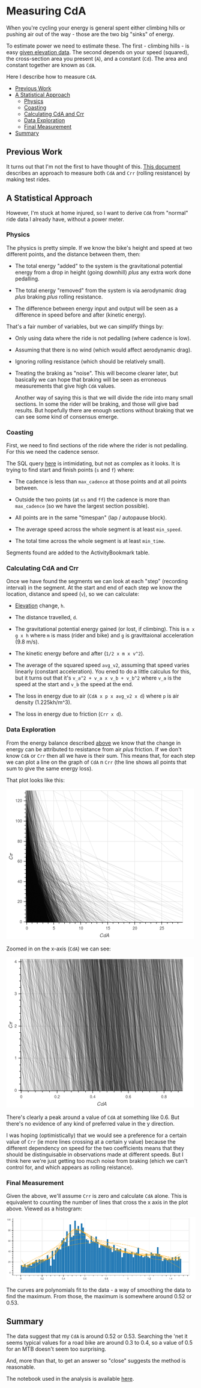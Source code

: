
# Measuring CdA

When you're cycling your energy is general spent either climbing hills
or pushing air out of the way - those are the two big "sinks" of
energy.

To estimate power we need to estimate these.  The first - climbing
hills - is easy [given elevation data](elevation).  The second depends
on your speed (squared), the cross-section area you present (`A`), and
a constant (`Cd`).  The area and constant together are known as `CdA`.

Here I describe how to measure `CdA`.

* [Previous Work](#previous-work)
* [A Statistical Approach](#a-statistical-approach)
  * [Physics](#physics)
  * [Coasting](#coasting)
  * [Calculating CdA and Crr](#calculating-cda-and-crr)
  * [Data Exploration](#data-exploration)
  * [Final Measurement](#final-measurement)
* [Summary](#summary)

## Previous Work

It turns out that I'm not the first to have thought of this.  [This
document](https://github.com/andrewcooke/choochoo/blob/master/data/dev/indirect-cda.pdf)
describes an approach to measure both `CdA` and `Crr` (rolling
resistance) by making test rides.

## A Statistical Approach

However, I'm stuck at home injured, so I want to derive `CdA` from
"normal" ride data I already have, without a power meter.

### Physics

The physics is pretty simple.  If we know the bike's height and speed
at two different points, and the distance between them, then:

  * The total energy "added" to the system is the gravitational
    potential energy from a drop in height (going downhill) *plus* any
    extra work done pedalling.

  * The total energy "removed" from the system is via aerodynamic drag
    *plus* braking *plus* rolling resistance.

  * The difference between energy input and output will be seen as a
    difference in speed before and after (kinetic energy).

That's a fair number of variables, but we can simplify things by:

  * Only using data where the ride is not pedalling (where cadence is
    low).

  * Assuming that there is no wind (which would affect aerodynamic
    drag).

  * Ignoring rolling resistance (which should be relatively small).

  * Treating the braking as "noise".  This will become clearer later,
    but basically we can hope that braking will be seen as erroneous
    measurements that give high `CdA` values.

    Another way of saying this is that we will divide the ride into
    many small sections.  In some the rider will be braking, and those
    will give bad results.  But hopefully there are enough sections
    without braking that we can see some kind of consensus emerge.

### Coasting

First, we need to find sections of the ride where the rider is not
pedalling.  For this we need the cadence sensor.

The SQL query
[here](https://github.com/andrewcooke/choochoo/blob/master/ch2/stoats/calculate/cda.py#L39)
is intimidating, but not as complex as it looks.  It is trying to find
start and finish points (`s` and `f`) where:

  * The cadence is less than `max_cadence` at those points and at all
    points between.

  * Outside the two points (at `ss` and `ff`) the cadence is more than
    `max_cadence` (so we have the largest section possible).

  * All points are in the same "timespan" (lap / autopause block).

  * The average speed across the whole segment is at least
    `min_speed`.

  * The total time across the whole segment is at least `min_time`.

Segments found are added to the ActivityBookmark table.

### Calculating CdA and Crr

Once we have found the segments we can look at each "step" (recording
interval) in the segment.  At the start and end of each step we know
the location, distance and speed (`v`), so we can calculate:

  * [Elevation](elevation) change, `h`.

  * The distance travelled, `d`.

  * The gravitational potential energy gained (or lost, if climbing).
    This is `m x g x h` where `m` is mass (rider and bike) and `g` is
    gravittaional acceleration (9.8 m/s).

  * The kinetic energy before and after (`1/2 x m x v^2`).

  * The average of the squared speed `avg_v2`, assuming that speed
    varies linearly (constant acceleration).  You ened to do a little
    calculus for this, but it turns out that it's `v_a^2 + v_a x v_b +
    v_b^2` where `v_a` is the speed at the start and `v_b` the speed
    at the end.

  * The loss in energy due to air (`CdA x p x avg_v2 x d`) where `p`
    is air density (1.225kh/m^3).

  * The loss in energy due to friction (`Crr x d`).

### Data Exploration

From the energy balance described [above](#physics) we know that the
change in energy can be attributed to resistance from air *plus*
friction.  If we don't know `CdA` or `Crr` then all we have is their
sum.  This means that, for each step we can plot a line on the graph
of `CdA` n `Crr` (the line shows all points that sum to give the same
energy loss).

That plot looks like this:

![](cda-crr-1.png)

Zoomed in on the x-axis (`CdA`) we can see:

![](cda-crr-2.png)

There's clearly a peak around a value of `CdA` at something like 0.6.
But there's no evidence of any kind of preferred value in the y
direction.

I was hoping (optimistically) that we would see a preference for a
certain value of `Crr` (ie more lines crossing at a certain y value)
because the different dependency on speed for the two coefficients
means that they should be distinguisable in observations made at
different speeds.  But I think here we're just getting too much noise
from braking (ehich we can't control for, and which appears as rolling
reistance).

### Final Measurement

Given the above, we'll assume `Crr` is zero and calculate `CdA` alone.
This is equivalent to counting the number of lines that cross the x
axis in the plot above.  Viewed as a histogram:

![](cda-poly.png)

The curves are polynomials fit to the data - a way of smoothing the
data to find the maximum.  From those, the maximum is somewhere around
0.52 or 0.53.

## Summary

The data suggest that my `CdA` is around 0.52 or 0.53.  Searching the
'net it seems typical values for a road bike are around 0.3 to 0.4, so
a value of 0.5 for an MTB doesn't seem too surprising.

And, more than that, to get an answer so "close" suggests the method
is reasonable.

The notebook used in the analysis is available
[here](https://github.com/andrewcooke/choochoo/blob/master/notebooks/power/plot_cda_k.ipynb).